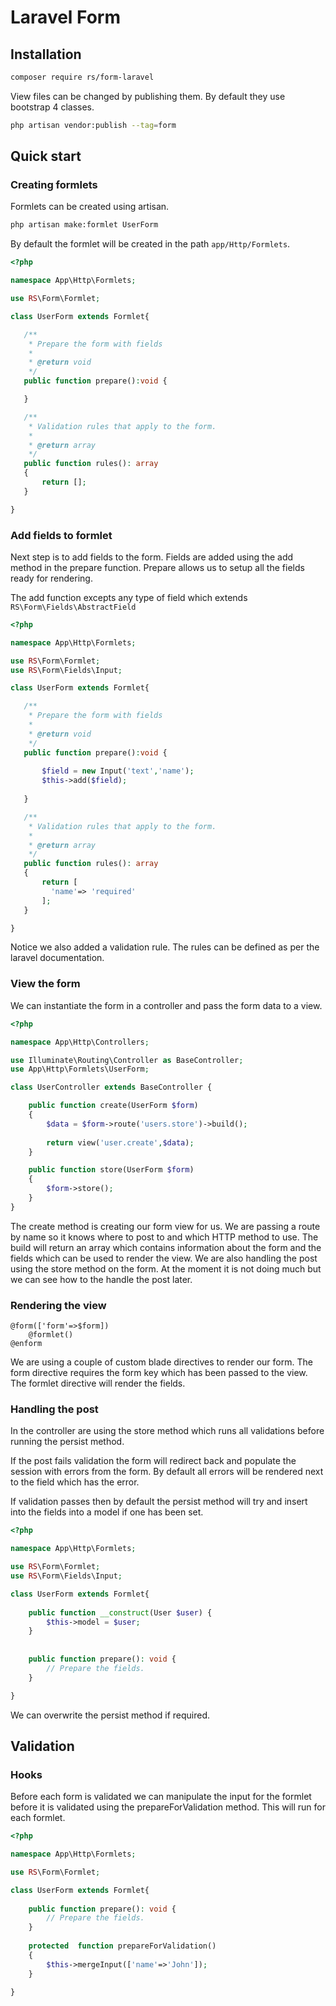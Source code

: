 # Laravel Form

## Installation

```sh
composer require rs/form-laravel
```

View files can be changed by publishing them. By default they use bootstrap 4 classes.

```bash
php artisan vendor:publish --tag=form
```

## Quick start

### Creating formlets

Formlets can be created using artisan.

```sh
php artisan make:formlet UserForm
```

By default the formlet will be created in the path `app/Http/Formlets`.

```php
<?php

namespace App\Http\Formlets;

use RS\Form\Formlet;

class UserForm extends Formlet{

   /**
    * Prepare the form with fields
    *
    * @return void
    */
   public function prepare():void {

   }

   /**
    * Validation rules that apply to the form.
    *
    * @return array
    */
   public function rules(): array
   {
       return [];
   }

}

```

### Add fields to formlet

Next step is to add fields to the form. Fields are added using the add method in the prepare function. Prepare allows us to setup all the fields ready for rendering.

The add function excepts any type of field which extends `RS\Form\Fields\AbstractField`

```php
<?php

namespace App\Http\Formlets;

use RS\Form\Formlet;
use RS\Form\Fields\Input;

class UserForm extends Formlet{

   /**
    * Prepare the form with fields
    *
    * @return void
    */
   public function prepare():void {
        
       $field = new Input('text','name');
       $this->add($field); 
        
   }

   /**
    * Validation rules that apply to the form.
    *
    * @return array
    */
   public function rules(): array
   {
       return [
         'name'=> 'required'
       ]; 
   }

}

```

Notice we also added a validation rule. The rules can be defined as per the laravel documentation.

### View the form

We can instantiate the form in a controller and pass the form data to a view.

```php
<?php

namespace App\Http\Controllers;

use Illuminate\Routing\Controller as BaseController;
use App\Http\Formlets\UserForm;

class UserController extends BaseController {

    public function create(UserForm $form)
    {
        $data = $form->route('users.store')->build();
        
        return view('user.create',$data);
    }

    public function store(UserForm $form)
    {
        $form->store();
    }
}

```

The create method is creating our form view for us. We are passing a route by name so it knows where to post to and which HTTP method to use. The build will return an array which contains information about the form and the fields which can be used to render the view. We are also handling the post using the store method on the form. At the moment it is not doing much but we can see how to the handle the post later.

### Rendering the view

```blade
@form(['form'=>$form])
    @formlet()
@enform

```
We are using a couple of custom blade directives to render our form. The form directive requires the form key which has been passed to the view. The formlet directive will render the fields.

### Handling the post

In the controller are using the store method which runs all validations before running the persist method.

If the post fails validation the form will redirect back and populate the session with errors from the form. By default all errors will be rendered next to the field which has the error.

If validation passes then by default the persist method will try and insert into the fields into a model if one has been set. 

```php
<?php

namespace App\Http\Formlets;

use RS\Form\Formlet;
use RS\Form\Fields\Input;

class UserForm extends Formlet{
    
    public function __construct(User $user) {
        $this->model = $user;
    }
    
    
    public function prepare(): void {
        // Prepare the fields.
    }

}

```

We can overwrite the persist method if required.

## Validation

### Hooks
Before each form is validated we can manipulate the input for the formlet before it is validated using the prepareForValidation method. This will run for each formlet.

```php
<?php

namespace App\Http\Formlets;

use RS\Form\Formlet;

class UserForm extends Formlet{
    
    public function prepare(): void {
        // Prepare the fields.
    }
    
    protected  function prepareForValidation()
    {
        $this->mergeInput(['name'=>'John']);
    }

}
```